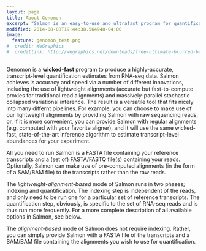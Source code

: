 ```yaml
---
layout: page
title: About Genomon 
excerpt: "Salmon is an easy-to-use and ultrafast program for quantification from RNA-seq data"
modified: 2014-08-08T19:44:38.564948-04:00
image:
  feature: genomon_test.png
#  credit: WeGraphics
#  creditlink: http://wegraphics.net/downloads/free-ultimate-blurred-background-pack/
---
```


Genomon is a **wicked-fast** program to produce a highly-accurate,
transcript-level quantification estimates from RNA-seq data. Salmon achieves is
accuracy and speed via a number of different innovations, including the use of
lightweight alignments (accurate but fast-to-compute proxies for traditional
read alignments) and massively-parallel stochastic collapsed variational
inference. The result is a versatile tool that fits nicely into many differnt
pipelines. For example, you can choose to make use of our lightweight
alignments by providing Salmon with raw sequencing reads, or, if it is more
convenient, you can provide Salmon with regular alignments (e.g. computed with
your favorite aligner), and it will use the same wicked-fast, state-of-the-art
inference algorithm to estimate transcript-level abundances for your
experiment.

All you need to run Salmon is a FASTA file containing your reference
transcripts and a (set of) FASTA/FASTQ file(s) containing your reads.
Optionally, Salmon can make use of pre-computed alignments (in the form of a
SAM/BAM file) to the transcripts rather than the raw reads.

The *lightweight-alignment-based* mode of Salmon runs in two phases; indexing
and quantification. The indexing step is independent of the reads, and only
need to be run one for a particular set of reference transcripts. The
quantification step, obviously, is specific to the set of RNA-seq reads and is
thus run more frequently. For a more complete description of all available
options in Salmon, see below.

The *alignment-based* mode of Salmon does not require indexing. Rather, you can
simply provide Salmon with a FASTA file of the transcripts and a SAM/BAM file
containing the alignments you wish to use for quantification.

